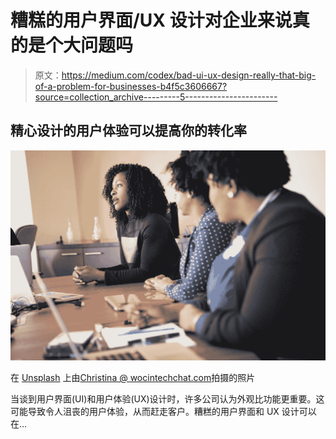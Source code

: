 # 糟糕的用户界面/UX 设计对企业来说真的是个大问题吗

> 原文：<https://medium.com/codex/bad-ui-ux-design-really-that-big-of-a-problem-for-businesses-b4f5c3606667?source=collection_archive---------5----------------------->

## 精心设计的**用户体验**可以提高你的转化率

![](img/971baf44994291c96e14d38f317fd567.png)

在 [Unsplash](https://unsplash.com?utm_source=medium&utm_medium=referral) 上由[Christina @ wocintechchat.com](https://unsplash.com/@wocintechchat?utm_source=medium&utm_medium=referral)拍摄的照片

当谈到用户界面(UI)和用户体验(UX)设计时，许多公司认为外观比功能更重要。这可能导致令人沮丧的用户体验，从而赶走客户。糟糕的用户界面和 UX 设计可以在…